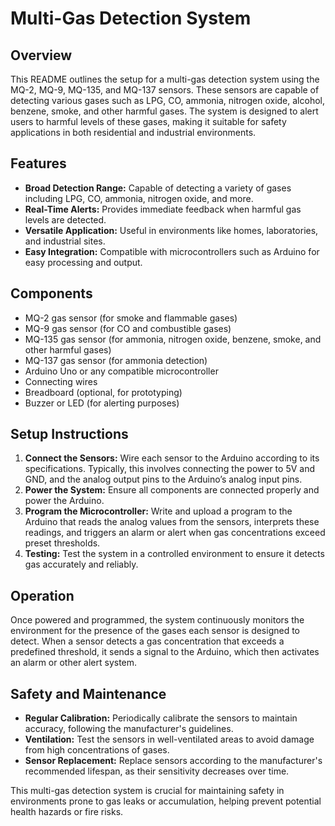 # Multi-Gas Detection System 

## Overview
This README outlines the setup for a multi-gas detection system using the MQ-2, MQ-9, MQ-135, and MQ-137 sensors. These sensors are capable of detecting various gases such as LPG, CO, ammonia, nitrogen oxide, alcohol, benzene, smoke, and other harmful gases. The system is designed to alert users to harmful levels of these gases, making it suitable for safety applications in both residential and industrial environments.

## Features
- **Broad Detection Range:** Capable of detecting a variety of gases including LPG, CO, ammonia, nitrogen oxide, and more.
- **Real-Time Alerts:** Provides immediate feedback when harmful gas levels are detected.
- **Versatile Application:** Useful in environments like homes, laboratories, and industrial sites.
- **Easy Integration:** Compatible with microcontrollers such as Arduino for easy processing and output.

## Components
- MQ-2 gas sensor (for smoke and flammable gases)
- MQ-9 gas sensor (for CO and combustible gases)
- MQ-135 gas sensor (for ammonia, nitrogen oxide, benzene, smoke, and other harmful gases)
- MQ-137 gas sensor (for ammonia detection)
- Arduino Uno or any compatible microcontroller
- Connecting wires
- Breadboard (optional, for prototyping)
- Buzzer or LED (for alerting purposes)

## Setup Instructions
1. **Connect the Sensors:** Wire each sensor to the Arduino according to its specifications. Typically, this involves connecting the power to 5V and GND, and the analog output pins to the Arduino’s analog input pins.
2. **Power the System:** Ensure all components are connected properly and power the Arduino.
3. **Program the Microcontroller:** Write and upload a program to the Arduino that reads the analog values from the sensors, interprets these readings, and triggers an alarm or alert when gas concentrations exceed preset thresholds.
4. **Testing:** Test the system in a controlled environment to ensure it detects gas accurately and reliably.

## Operation
Once powered and programmed, the system continuously monitors the environment for the presence of the gases each sensor is designed to detect. When a sensor detects a gas concentration that exceeds a predefined threshold, it sends a signal to the Arduino, which then activates an alarm or other alert system.

## Safety and Maintenance
- **Regular Calibration:** Periodically calibrate the sensors to maintain accuracy, following the manufacturer's guidelines.
- **Ventilation:** Test the sensors in well-ventilated areas to avoid damage from high concentrations of gases.
- **Sensor Replacement:** Replace sensors according to the manufacturer's recommended lifespan, as their sensitivity decreases over time.

This multi-gas detection system is crucial for maintaining safety in environments prone to gas leaks or accumulation, helping prevent potential health hazards or fire risks.
